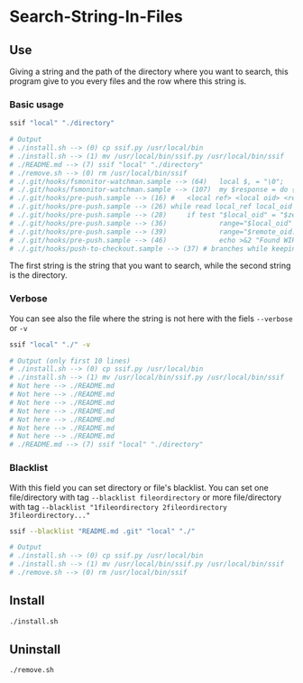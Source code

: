 # Search-String-In-Files

## Use
Giving a string and the path of the directory where you want to search, this program give to you every files and the row where this string is.

### Basic usage
``` bash
ssif "local" "./directory"

# Output
# ./install.sh --> (0) cp ssif.py /usr/local/bin
# ./install.sh --> (1) mv /usr/local/bin/ssif.py /usr/local/bin/ssif
# ./README.md --> (7) ssif "local" "./directory"
# ./remove.sh --> (0) rm /usr/local/bin/ssif
# ./.git/hooks/fsmonitor-watchman.sample --> (64) 	local $, = "\0";
# ./.git/hooks/fsmonitor-watchman.sample --> (107) 	my $response = do {local $/; <CHLD_OUT>};
# ./.git/hooks/pre-push.sample --> (16) #   <local ref> <local oid> <remote ref> <remote oid>
# ./.git/hooks/pre-push.sample --> (26) while read local_ref local_oid remote_ref remote_oid
# ./.git/hooks/pre-push.sample --> (28) 	if test "$local_oid" = "$zero"
# ./.git/hooks/pre-push.sample --> (36) 			range="$local_oid"
# ./.git/hooks/pre-push.sample --> (39) 			range="$remote_oid..$local_oid"
# ./.git/hooks/pre-push.sample --> (46) 			echo >&2 "Found WIP commit in $local_ref, not pushing"
# ./.git/hooks/push-to-checkout.sample --> (37) # branches while keeping the local changes in the working tree that do

```
The first string is the string that you want to search, while the second string is the directory.

### Verbose
You can see also the file where the string is not here with the fiels `--verbose` or `-v`
``` bash
ssif "local" "./" -v 

# Output (only first 10 lines)
# ./install.sh --> (0) cp ssif.py /usr/local/bin
# ./install.sh --> (1) mv /usr/local/bin/ssif.py /usr/local/bin/ssif
# Not here --> ./README.md
# Not here --> ./README.md
# Not here --> ./README.md
# Not here --> ./README.md
# Not here --> ./README.md
# Not here --> ./README.md
# Not here --> ./README.md
# ./README.md --> (7) ssif "local" "./directory"
```

### Blacklist
With this field you can set directory or file's blacklist. You can set one file/directory with tag `--blacklist fileordirectory` or more file/directory with tag `--blacklist "1fileordirectory 2fileordirectory 3fileordirectory..."`
``` bash
ssif --blacklist "README.md .git" "local" "./"

# Output 
# ./install.sh --> (0) cp ssif.py /usr/local/bin
# ./install.sh --> (1) mv /usr/local/bin/ssif.py /usr/local/bin/ssif
# ./remove.sh --> (0) rm /usr/local/bin/ssif
```


## Install
``` bash
./install.sh
```

## Uninstall
``` bash
./remove.sh
```